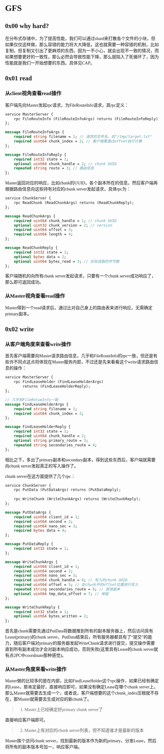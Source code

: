 <font face="Monaco">

# GFS 

## 0x00 why hard?

在分布式存储中，为了提高性能，我们可以通过shard来打散各个文件的小块，但如果仅仅这样做，那么容错的能力将大大降低，这也就需要一种容错的机制，比如复制，但复制又引出了更麻烦的东西，因为一不小心，就会出现不一致的情况，而如果想要更好的一致性，那么必然会导致性能下降，那么就陷入了死循环了，因为性能就是我们一开始想要的东西。具体见CAP。


## 0x01 read

### 从client视角查看read操作

客户端先向Master发起rpc请求，为FileRouteInfo请求，其rpc定义：

```protobuf
service MasterServer {
    rpc FileRouteInfo (FileRouteInfoArgs) returns (FileRouteInfoReply);
};

message FileRouteInfoArgs {
    required string filename = 1; // 请求的文件名，如"/tmp/target.txt"
    required uint64 chunk_index = 2; // 客户端需通过offset自行计算
};

message FileRouteInfoReply {
    required int32 state = 1;
    optional uint64 chunk_handle = 2; // chunk UUID
    repeated string route = 3; // 路由信息
};
```

Master返回对应的响应，比如chunk的UUID，各个副本所在的信息，然后客户端再根据路由信息向这些持有对应的chunk server发起请求，具体rpc为：

```protobuf
service ChunkServer {
    rpc ReadChunk (ReadChunkArgs) returns (ReadChunkReply);
};

message ReadChunkArgs {
    required uint64 chunk_handle = 1; // chunk UUID
    optional uint32 chunk_version = 2; // version
    required uint64 offset = 3;
    required uint64 length = 4;
};

message ReadChunkReply {
    required int32 state = 1;
    optional bytes data = 2;
    optional uint64 bytes_read = 3; // 实际读取的字节数
};
```

客户端随机的向所有chunk server发起请求，只要有一个chunk server成功响应了，那么即可返回成功。

### 从Master视角查看read操作

Master得到一个read请求后，通过比对自己身上的路由表来进行响应，无需确定primary副本。

## 0x02 write

### 从客户端角度来查看write操作

首先客户端需要向Master请求路由信息，几乎和FileRouteInfo的rpc一致，但还是有些许不同点这点将体现在Master服务内部，不过还是先来看看这个write请求路由信息的操作：

```protobuf
service MasterServer {
    rpc FindLeaseHolder (FindLeaseHolderArgs) 
        returns (FindLeaseHolderReply);
};

// 几乎和FileRotueInfo一致
message FindLeaseHolderArgs {
    required string filename = 1;
    required uint64 chunk_index = 2;
};

message FindLeaseHolderReply {
    required int32 state = 1;
    required uint64 chunk_handle = 2;
    optional string primary_route = 3;
    repeated string secondaries_route = 4;
};
```

相比之下，多出了primary副本和secondary副本，得到这些东西后，客户端就需要向chunk server发起真正的写入操作了。

chunk server在这方面提供了几个rpc：

```protobuf
service ChunkServer {
    rpc PutData (PutDataArgs) returns (PutDataReply);
    
    rpc WriteChunk (WriteChunkArgs) returns (WriteChunkReply);
};

message PutDataArgs {
    required uint64 client_id = 1;
    required uint64 second = 2;
    required uint64 nano_sec = 3;
    required bytes data = 4;
};

message PutDataReply {
    required int32 state = 1;
};

message WriteChunkArgs {
    required uint64 client_id = 1;
    required uint64 second = 2;
    required uint64 nano_sec = 3;
    required uint64 chunk_handle = 4; // 写入的chunk UUID
    required uint64 offset = 5; // 在chunk中的offset位置进行写入
    repeated string secondaries_route = 6; // 其他副本
    optional uint64 tmp_data_offset = 7; // 保留
};

message WriteChunkReply {
    required int32 state = 1;
    optional uint64 bytes_written = 2;
};
```

首先是chunk需要先通过PutData将数据推到所有的副本服务器上，然后访问具有Lease(primary)的chunk server，PutData结束后，所有服务器都具有了“提交”的能力，随后客户端对primary的服务器发起WriteChunk请求进行提交，提交操作需要直到所有副本成功才会对副本响应成功，否则失败(这里具有Lease的chunk server就有点2PC中coordinate那种感觉)。

### 从Master角度来看write操作

Master做的比较多的是在内部，比如FindLeaseHolder这个rpc操作，如果已经有确定的Lease，那肯定最好，直接响应即可，如果没有确定Lease在哪个chunk server上，那么Master就需要去生成一个，或者说，客户端想要的这个chunk_index压根就不存在，那Master就需要去生成对应的新chunk了。

> 1. Master上已经确定好primary chunk server了

直接响应客户端即可。

> 2. Master上有对应的chunk server列表，但不知道谁才是最新的版本

Master挨个访问chunk server，找到最新的版本作为新的primary，分发Lease，然后将所有的副本版本号加一，响应客户端。


</font>